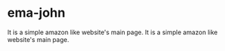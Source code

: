# ema-john
It is a simple amazon like website's main page.
It is a simple amazon like website's main page.
